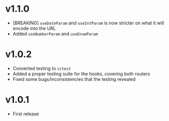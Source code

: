 # v1.1.0

- [BREAKING] `useDateParam` and `useIntParam` is now stricter on what it will encode into the URL
- Added `useNumberParam` and `useEnumParam`

# v1.0.2

- Converted testing to `vitest`
- Added a proper testing suite for the hooks, covering both routers
- Fixed some bugs/inconsistencies that the testing revealed

# v1.0.1

- First release

